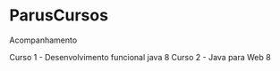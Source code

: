 # ParusCursos

Acompanhamento

Curso 1 - Desenvolvimento funcional java 8
Curso 2 - Java para Web 8
